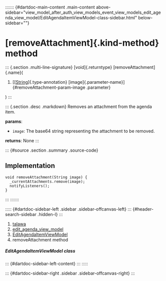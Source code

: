 ::::::: {#dartdoc-main-content .main-content above-sidebar="view_model_after_auth_view_models_event_view_models_edit_agenda_view_model/EditAgendaItemViewModel-class-sidebar.html" below-sidebar=""}
<div>

# [removeAttachment]{.kind-method} method

</div>

::: {.section .multi-line-signature}
[void]{.returntype} [removeAttachment]{.name}(

1.  [[[String](https://api.flutter.dev/flutter/dart-core/String-class.html)]{.type-annotation}
    [image]{.parameter-name}]{#removeAttachment-param-image .parameter}

)
:::

::: {.section .desc .markdown}
Removes an attachment from the agenda item.

**params**:

-   `image`: The base64 string representing the attachment to be
    removed.

**returns**: None
:::

::: {#source .section .summary .source-code}
## Implementation

``` language-dart
void removeAttachment(String image) {
  _currentAttachments.remove(image);
  notifyListeners();
}
```
:::
:::::::

::::: {#dartdoc-sidebar-left .sidebar .sidebar-offcanvas-left}
::: {#header-search-sidebar .hidden-l}
:::

1.  [talawa](../../index.html)
2.  [edit_agenda_view_model](../../view_model_after_auth_view_models_event_view_models_edit_agenda_view_model/)
3.  [EditAgendaItemViewModel](../../view_model_after_auth_view_models_event_view_models_edit_agenda_view_model/EditAgendaItemViewModel-class.html)
4.  removeAttachment method

##### EditAgendaItemViewModel class

::: {#dartdoc-sidebar-left-content}
:::
:::::

::: {#dartdoc-sidebar-right .sidebar .sidebar-offcanvas-right}
:::
